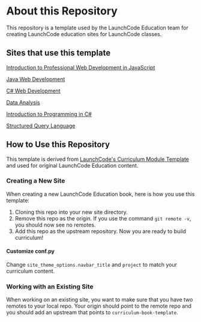 # About this Repository

This repository is a template used by the LaunchCode Education team for creating LaunchCode education sites for LaunchCode classes. 

## Sites that use this template

[Introduction to Professional Web Development in JavaScript](https://education.launchcode.org/intro-to-professional-web-dev/)

[Java Web Development](https://education.launchcode.org/java-web-development/)

[C# Web Development](https://education.launchcode.org/csharp-web-development/)

[Data Analysis](https://education.launchcode.org/data-analysis/)

[Introduction to Programming in C#](https://education.launchcode.org/intro-to-programming-csharp/)

[Structured Query Language](https://education.launchcode.org/SQL/)

## How to Use this Repository

This template is derived from [LaunchCode's Curriculum Module Template](https://github.com/LaunchCodeEducation/curriculum-module-template) and used for original LaunchCode Education content.

### Creating a New Site

When creating a new LaunchCode Education book, here is how you use this template:

1. Cloning this repo into your new site directory.
1. Remove this repo as the origin. If you use the command `git remote -v`, you should now see no remotes.
1. Add this repo as the upstream repository.
Now you are ready to build curriculum!

#### **Customize conf.py**

Change ``site_theme_options.navbar_title`` and ``project`` to match your curriculum content.

### Working with an Existing Site

When working on an existing site, you want to make sure that you have two remotes to your local repo. Your origin should point to the remote repo and you should add an upstream that points to `curriculum-book-template`.


